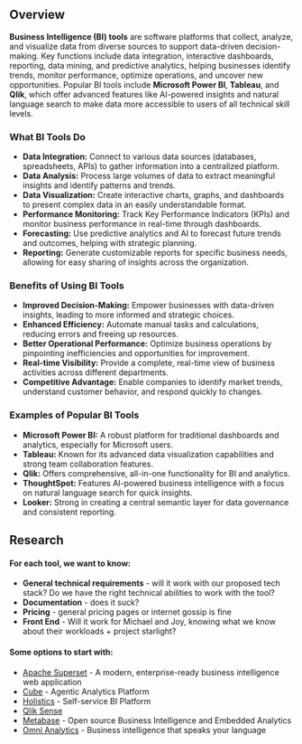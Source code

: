 ## Overview

**Business Intelligence (BI) tools** are software platforms that collect, analyze, and visualize data from diverse sources to support data-driven decision-making. Key functions include data integration, interactive dashboards, reporting, data mining, and predictive analytics, helping businesses identify trends, monitor performance, optimize operations, and uncover new opportunities. Popular BI tools include **Microsoft Power BI**, **Tableau**, and **Qlik**, which offer advanced features like AI-powered insights and natural language search to make data more accessible to users of all technical skill levels.

### What BI Tools Do

* **Data Integration:** Connect to various data sources (databases, spreadsheets, APIs) to gather information into a centralized platform.
* **Data Analysis:** Process large volumes of data to extract meaningful insights and identify patterns and trends.
* **Data Visualization:** Create interactive charts, graphs, and dashboards to present complex data in an easily understandable format.
* **Performance Monitoring:** Track Key Performance Indicators (KPIs) and monitor business performance in real-time through dashboards.
* **Forecasting:** Use predictive analytics and AI to forecast future trends and outcomes, helping with strategic planning.
* **Reporting:** Generate customizable reports for specific business needs, allowing for easy sharing of insights across the organization.

### Benefits of Using BI Tools

* **Improved Decision-Making:** Empower businesses with data-driven insights, leading to more informed and strategic choices.
* **Enhanced Efficiency:** Automate manual tasks and calculations, reducing errors and freeing up resources.
* **Better Operational Performance:** Optimize business operations by pinpointing inefficiencies and opportunities for improvement.
* **Real-time Visibility:** Provide a complete, real-time view of business activities across different departments.
* **Competitive Advantage:** Enable companies to identify market trends, understand customer behavior, and respond quickly to changes.

### Examples of Popular BI Tools

* **Microsoft Power BI:** A robust platform for traditional dashboards and analytics, especially for Microsoft users.
* **Tableau:** Known for its advanced data visualization capabilities and strong team collaboration features.
* **Qlik:** Offers comprehensive, all-in-one functionality for BI and analytics.
* **ThoughtSpot:** Features AI-powered business intelligence with a focus on natural language search for quick insights.
* **Looker:** Strong in creating a central semantic layer for data governance and consistent reporting.

## Research

#### For each tool, we want to know:

* **General technical requirements** - will it work with our proposed tech stack? Do we have the right technical abilities to work with the tool?
* **Documentation** - does it suck?
* **Pricing** - general pricing pages or internet gossip is fine
* **Front End** - Will it work for Michael and Joy, knowing what we know about their workloads + project starlight?

#### Some options to start with:

* [Apache Superset](https://superset.apache.org/) - A modern, enterprise-ready business intelligence web application
* [Cube](https://cube.dev/) - Agentic Analytics Platform
* [Holistics](https://www.holistics.io/) - Self-service BI Platform
* [Qlik Sense](https://www.qlik.com/us/products/qlik-sense)
* [Metabase](https://www.metabase.com/) - Open source Business Intelligence and Embedded Analytics
* [Omni Analytics](https://omni.co/) - Business intelligence that speaks your language
